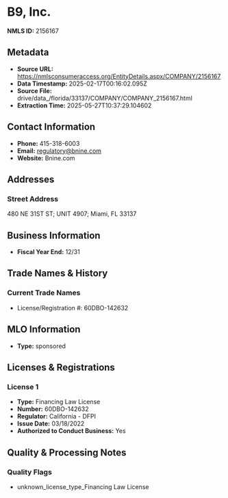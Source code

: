 # B9, Inc.

**NMLS ID:** 2156167

## Metadata
- **Source URL:** https://nmlsconsumeraccess.org/EntityDetails.aspx/COMPANY/2156167
- **Data Timestamp:** 2025-02-17T00:16:02.095Z
- **Source File:** drive/data_/florida/33137/COMPANY/COMPANY_2156167.html
- **Extraction Time:** 2025-05-27T10:37:29.104602

## Contact Information
- **Phone:** 415-318-6003
- **Email:** regulatory@bnine.com
- **Website:** Bnine.com

## Addresses
### Street Address
480 NE 31ST ST; UNIT 4907; Miami, FL 33137

## Business Information
- **Fiscal Year End:** 12/31

## Trade Names & History
### Current Trade Names
- License/Registration #: 60DBO-142632

## MLO Information
- **Type:** sponsored

## Licenses & Registrations

### License 1
- **Type:** Financing Law License
- **Number:** 60DBO-142632
- **Regulator:** California - DFPI
- **Issue Date:** 03/18/2022
- **Authorized to Conduct Business:** Yes

## Quality & Processing Notes
### Quality Flags
- unknown_license_type_Financing Law License
